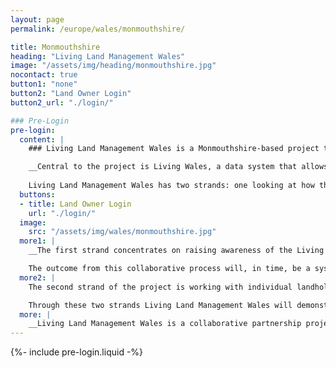 ```yaml
---
layout: page
permalink: /europe/wales/monmouthshire/

title: Monmouthshire
heading: "Living Land Management Wales"
image: "/assets/img/heading/monmouthshire.jpg"
nocontact: true
button1: "none"
button2: "Land Owner Login"
button2_url: "./login/"

### Pre-Login
pre-login:
  content: |
    ### Living Land Management Wales is a Monmouthshire-based project that is using satellite mapping, socio-economic and environmental data, and computer modelling to address the fundamental question ‘How should we use our land now and into the future?’.

    __Central to the project is Living Wales, a data system that allows users to compare past, present, and future landscapes, look ahead at future trends, and employ principles of natural capital accounting to understand the impact of proposed land-use changes at local, landscape, and national scales.__ 
  
    Living Land Management Wales has two strands: one looking at how this technology could be used to develop land-use plans for Wales as a whole, and the other examining how the capacity within Living Wales could help land managers make decisions about their holdings.
  buttons:
  - title: Land Owner Login
    url: "./login/"
  image:
    src: "/assets/img/wales/monmouthshire.jpg"
  more1: |
    __The first strand concentrates on raising awareness of the Living Wales system and providing training in how to use it. Through a variety of targeted training materials and facilitated knowledge exchange sessions, the project team are introducing Living Wales to a wide range of potential users, helping them to understand its potential for supporting a coordinated and collective approach to land management locally, regionally and nationally, and in turn gathering their impressions to inform future system development.__

    The outcome from this collaborative process will, in time, be a system that can assist in harmonizing competing land-use requirements (food production, flood mitigation, nature recovery, renewables, development, etc.) and developing a holistic and co-designed vision for future land use in Wales, considering such factors as food security, ecosystem services, and nature recovery.
  more2: |
    The second strand of the project is working with individual landholders to demonstrate and explore how Living Wales can be used on the individual holding. Four Monmouthshire landowners are working with Living Wales experts and project partners to assess the past and current states of landholdings, explore what changes might be appropriate, model the impact of actual or proposed land-management decisions, and evaluate the possible impacts of those changes in terms of yield, natural capital, ecosystem services, farm efficiency, and the proposed subsidy regimes.

    Through these two strands Living Land Management Wales will demonstrate how innovation and technology such as Living Wales, along with socio-economic and environmental data analysis and climate modelling, can be used to inform and enhance integrated long-term decision making for sustainable local food production, support preventative action to reverse the nature and climate emergencies, and build understanding of the value of our land in a changing climate.
  more: |
    __Living Land Management Wales is a collaborative partnership project delivered by Aberystwyth University, Dwr Cymru Welsh Water, Monmouthshire County Council, and Natural Resources Wales.__
---
```


{%- include pre-login.liquid -%}